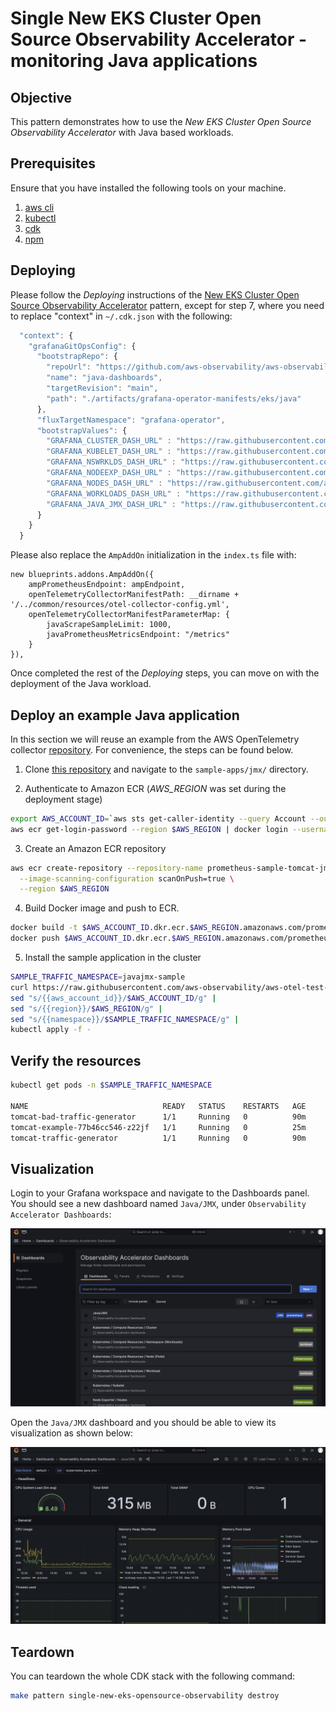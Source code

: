 # Single New EKS Cluster Open Source Observability Accelerator - monitoring Java applications

## Objective

This pattern demonstrates how to use the _New EKS Cluster Open Source Observability Accelerator_ with Java based workloads.

## Prerequisites

Ensure that you have installed the following tools on your machine.

1. [aws cli](https://docs.aws.amazon.com/cli/latest/userguide/install-cliv2.html)
2. [kubectl](https://Kubernetes.io/docs/tasks/tools/)
3. [cdk](https://docs.aws.amazon.com/cdk/v2/guide/getting_started.html#getting_started_install)
4. [npm](https://docs.npmjs.com/cli/v8/commands/npm-install)

## Deploying

Please follow the _Deploying_ instructions of the [New EKS Cluster Open Source Observability Accelerator](./single-new-eks-opensource-observability.md) pattern, except for step 7, where you need to replace "context" in `~/.cdk.json` with the following:

```typescript
  "context": {
    "grafanaGitOpsConfig": {
      "bootstrapRepo": {
        "repoUrl": "https://github.com/aws-observability/aws-observability-accelerator",
        "name": "java-dashboards",
        "targetRevision": "main",
        "path": "./artifacts/grafana-operator-manifests/eks/java"
      },
      "fluxTargetNamespace": "grafana-operator",
      "bootstrapValues": {
        "GRAFANA_CLUSTER_DASH_URL" : "https://raw.githubusercontent.com/aws-observability/aws-observability-accelerator/main/artifacts/grafana-dashboards/eks/infrastructure/cluster.json",
        "GRAFANA_KUBELET_DASH_URL" : "https://raw.githubusercontent.com/aws-observability/aws-observability-accelerator/main/artifacts/grafana-dashboards/eks/infrastructure/kubelet.json",
        "GRAFANA_NSWRKLDS_DASH_URL" : "https://raw.githubusercontent.com/aws-observability/aws-observability-accelerator/main/artifacts/grafana-dashboards/eks/infrastructure/namespace-workloads.json",
        "GRAFANA_NODEEXP_DASH_URL" : "https://raw.githubusercontent.com/aws-observability/aws-observability-accelerator/main/artifacts/grafana-dashboards/eks/infrastructure/nodeexporter-nodes.json",
        "GRAFANA_NODES_DASH_URL" : "https://raw.githubusercontent.com/aws-observability/aws-observability-accelerator/main/artifacts/grafana-dashboards/eks/infrastructure/nodes.json",
        "GRAFANA_WORKLOADS_DASH_URL" : "https://raw.githubusercontent.com/aws-observability/aws-observability-accelerator/main/artifacts/grafana-dashboards/eks/infrastructure/workloads.json",
        "GRAFANA_JAVA_JMX_DASH_URL" : "https://raw.githubusercontent.com/aws-observability/aws-observability-accelerator/main/artifacts/grafana-dashboards/eks/java/default.json"
      }
    }
  }
```

Please also replace the `AmpAddOn` initialization in the `index.ts` file with:

```
new blueprints.addons.AmpAddOn({
    ampPrometheusEndpoint: ampEndpoint,
    openTelemetryCollectorManifestPath: __dirname + '/../common/resources/otel-collector-config.yml',
    openTelemetryCollectorManifestParameterMap: {
        javaScrapeSampleLimit: 1000,
        javaPrometheusMetricsEndpoint: "/metrics"
    }
}),
```

Once completed the rest of the _Deploying_ steps, you can move on with the deployment of the Java workload.

## Deploy an example Java application

In this section we will reuse an example from the AWS OpenTelemetry collector [repository](https://github.com/aws-observability/aws-otel-collector/blob/main/docs/developers/container-insights-eks-jmx.md). For convenience, the steps can be found below.

1. Clone [this repository](https://github.com/aws-observability/aws-otel-test-framework) and navigate to the `sample-apps/jmx/` directory.

2. Authenticate to Amazon ECR (_AWS_REGION_ was set during the deployment stage)

```bash
export AWS_ACCOUNT_ID=`aws sts get-caller-identity --query Account --output text`
aws ecr get-login-password --region $AWS_REGION | docker login --username AWS --password-stdin $AWS_ACCOUNT_ID.dkr.ecr.$AWS_REGION.amazonaws.com
```

3. Create an Amazon ECR repository

```bash
aws ecr create-repository --repository-name prometheus-sample-tomcat-jmx \
  --image-scanning-configuration scanOnPush=true \
  --region $AWS_REGION 
```

4. Build Docker image and push to ECR.

```bash
docker build -t $AWS_ACCOUNT_ID.dkr.ecr.$AWS_REGION.amazonaws.com/prometheus-sample-tomcat-jmx:latest .
docker push $AWS_ACCOUNT_ID.dkr.ecr.$AWS_REGION.amazonaws.com/prometheus-sample-tomcat-jmx:latest 
```

5. Install the sample application in the cluster

```bash
SAMPLE_TRAFFIC_NAMESPACE=javajmx-sample
curl https://raw.githubusercontent.com/aws-observability/aws-otel-test-framework/terraform/sample-apps/jmx/examples/prometheus-metrics-sample.yaml | 
sed "s/{{aws_account_id}}/$AWS_ACCOUNT_ID/g" |
sed "s/{{region}}/$AWS_REGION/g" |
sed "s/{{namespace}}/$SAMPLE_TRAFFIC_NAMESPACE/g" | 
kubectl apply -f -
```

## Verify the resources

```bash
kubectl get pods -n $SAMPLE_TRAFFIC_NAMESPACE

NAME                              READY   STATUS    RESTARTS   AGE
tomcat-bad-traffic-generator      1/1     Running   0          90m
tomcat-example-77b46cc546-z22jf   1/1     Running   0          25m
tomcat-traffic-generator          1/1     Running   0          90m
```

## Visualization

Login to your Grafana workspace and navigate to the Dashboards panel. You should see a new dashboard named `Java/JMX`, under `Observability Accelerator Dashboards`:

![Dashboard](../images/all-dashboards-java.png)

Open the `Java/JMX` dashboard and you should be able to view its visualization as shown below:

![NodeExporter_Dashboard](../images/java-dashboard.png)

## Teardown

You can teardown the whole CDK stack with the following command:

```bash
make pattern single-new-eks-opensource-observability destroy
```